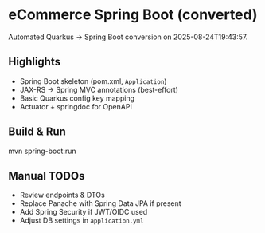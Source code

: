 # eCommerce Spring Boot (converted)

Automated Quarkus → Spring Boot conversion on 2025-08-24T19:43:57.

## Highlights
- Spring Boot skeleton (pom.xml, `Application`)
- JAX-RS → Spring MVC annotations (best-effort)
- Basic Quarkus config key mapping
- Actuator + springdoc for OpenAPI

## Build & Run
mvn spring-boot:run

## Manual TODOs
- Review endpoints & DTOs
- Replace Panache with Spring Data JPA if present
- Add Spring Security if JWT/OIDC used
- Adjust DB settings in `application.yml`
